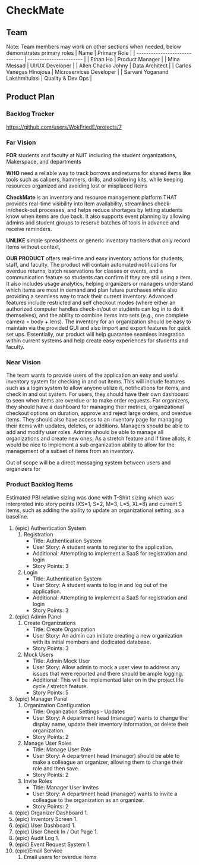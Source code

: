 # CheckMate

## Team
Note: Team members may work on other sections when needed, below demonstrates primary roles
| Name                           | Primary Role            |
| ------------------------------ | ----------------------- |
| Ethan Ho                       | Product Manager         |
| Mina Messad                    | UI/UX Developer         |
| Allen Chacko Johny             | Data Architect          |
| Carlos Vanegas Hinojosa        | Microservices Developer |
| Sarvani Yoganand Lakshmitulasi | Quality & Dev Ops       |

## Product Plan

### Backlog Tracker
https://github.com/users/WokFriedE/projects/7

### Far Vision

**FOR** students and faculty at NJIT including the student organizations, Makerspace, and departments

**WHO** need a reliable way to track borrows and returns for shared items like tools such as calipers, hammers, drills, and soldering kits, while keeping resources organized and avoiding lost or misplaced items

**CheckMate** is an inventory and resource management platform THAT provides real-time visibility into item availability, streamlines check-in/check-out processes, and helps reduce shortages by letting students know when items are due back. It also supports event planning by allowing admins and student groups to reserve batches of tools in advance and receive reminders.

**UNLIKE** simple spreadsheets or generic inventory trackers that only record items without context,

**OUR PRODUCT** offers real-time and easy inventory actions for students, staff, and faculty.  The product will contain automated notifications for overdue returns, batch reservations for classes or events, and a communication feature so students can confirm if they are still using a item. It also includes usage analytics, helping organizers or managers understand which items are most in demand and plan future purchases while also providing a seamless way to track their current inventory. Advanced features include restricted and self checkout modes (where either an authorized computer handles check-in/out or students can log in to do it themselves), and the ability to combine items into sets (e.g., one complete camera = body + lens). The inventory for an organization should be easy to maintain via the provided GUI and also import and export features for quick set ups. Essentially, our product will help guarantee seamless integration within current systems and help create easy experiences for students and faculty.

### Near Vision
The team wants to provide users of the application an easy and useful inventory system for checking in and out items. This will include features such as a login system to allow anyone utilize it, notifications for items, and check in and out system. For users, they should have their own dashboard to seen when items are overdue or to make order requests. For organizers, they should have a dashboard for managing their metrics, organizational checkout options on duration, approve and reject large orders, and overdue items. They should also have access to an inventory page for managing their items with updates, deletes, or additions. Managers should be able to add and modify user roles. Admins should be able to manage all organizations and create new ones. As a stretch feature and if time allots, it would be nice to implement a sub organization ability to allow for the management of a subset of items from an inventory.

Out of scope will be a direct messaging system between users and organizers for 

### Product Backlog Items
Estimated PBI relative sizing was done with T-Shirt sizing which was interpreted into story points (XS=1, S=2, M=3, L=5, XL=8) and current S items, such as adding the ability to update an organizational setting, as a baseline.  

1. (epic) Authentication System
   1. Registration
      - Title: Authentication System
      - User Story: A student wants to register to the application.
      - Additional: Attempting to implement a SaaS for registration and login
      - Story Points: 3
   2. Login
      - Title: Authentication System
      - User Story: A student wants to log in and log out of the application.
      - Additional: Attempting to implement a SaaS for registration and login
      - Story Points: 3
2. (epic) Admin Panel
   1. Create Organizations
      - Title: Create Organization
      - User Story: An admin can initiate creating a new organization with its initial members and dedicated database.
      - Story Points: 3
   2. Mock Users
      - Title: Admin Mock User
      - User Story: Allow admin to mock a user view to address any issues that were reported and there should be ample logging.
      - Additional: This will be implemented later on in the project life cycle / stretch feature.
      - Story Points: 5
3. (epic) Manager Panel
   1. Organization Configuration
      - Title: Organization Settings - Updates
      - User Story: A department head (manager) wants to change the display name, update their inventory information, or delete their organization.
      - Story Points: 2
   2. Manage User Roles
      - Title: Manage User Role
      - User Story: A department head (manager) should be able to make a colleague an organizer, allowing them to change their role and then save.
      - Story Points: 2
   3. Invite Roles
      - Title: Manager User Invites
      - User Story: A department head (manager) wants to invite a colleague to the organization as an organizer.
      - Story Points: 2
4. (epic) Organizer Dashboard
   1. 
5. (epic) Inventory Screen
   1. 
6. (epic) User Dashboard
   1. 
7. (epic) User Check In / Out Page
   1. 
8. (epic) Audit Log
   1. 
9.  (epic) Event Request System
    1.  
10. (epic)Email Service 
    1.  Email users for overdue items